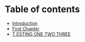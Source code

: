 # Table of contents

* [Introduction](README.md)
* [First Chapter](chapter1.md)
* [T ESTING ONE TWO THREE](t-esting-one-two-three.md)

